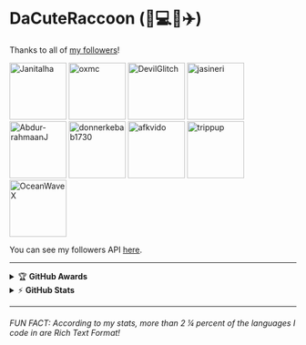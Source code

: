 # DaCuteRaccoon (:raccoon::computer::globe_with_meridians::airplane:)

Thanks to all of [my followers](https://github.com/DaCuteRaccoon?tab=followers)!

<img alt="Janitalha" src="https://avatars.githubusercontent.com/u/100528621?s=100&v=4" height="100" /> <img alt="oxmc" src="https://avatars.githubusercontent.com/u/67136658?s=100&v=4" height="100" /> <img alt="DevilGlitch" src="https://avatars.githubusercontent.com/u/73667748?s=100&v=4" height="100" /> <img alt="jasineri" src="https://avatars.githubusercontent.com/u/17604010?s=100&v=4" height="100" /> <img alt="Abdur-rahmaanJ" src="https://avatars.githubusercontent.com/u/22630684?s=100&v=4" height="100" /> <img alt="donnerkebab1730" src="https://avatars.githubusercontent.com/u/80350015?s=100&v=4" height="100" /> <img alt="afkvido" src="https://avatars.githubusercontent.com/u/69060894?s=100&v=4" height="100" /> <img alt="trippup" src="https://avatars.githubusercontent.com/u/67765147?s=100&v=4" height="100" /> <img alt="OceanWaveX" src="https://avatars.githubusercontent.com/u/95715605?s=100&v=4" height="100" />

You can see my followers API [here](https://api.github.com/users/DaCuteRaccoon/followers).
<!--
[![Typing SVG](https://readme-typing-svg.herokuapp.com/?lines=First+line+of+text;Second+line+of+text)](https://git.io/typing-svg)
-->

---

<!-- markdownlint-disable MD033 -->
<details>
    <summary>&#127942 <b>GitHub Awards</b></summary><br/>

![Github Trophy](https://github-profile-trophy.vercel.app/?username=dacuteraccoon)

</details>

<details>
    <summary>&#9889 <b>GitHub Stats</b></summary><br/>

[![DaCuteRaccoon Github Stats](https://readme-stats.warengonzaga.com/api?username=dacuteraccoon&show_icons=true&count_private=true)](https://github.com/warengonzaga/github-readme-stats) [![Top Language](https://readme-stats.warengonzaga.com/api/top-langs?username=dacuteraccoon&layout=compact)](https://github.com/warengonzaga/github-readme-stats)

</details>
<!-- markdownlint-enable MD033 -->

---

###### FUN FACT: According to my stats, more than 2 &frac14; percent of the languages I code in are Rich Text Format!

